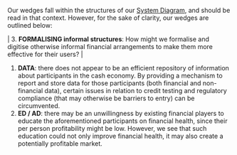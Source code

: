 Our wedges fall within the structures of our [System Diagram](https://github.com/Cash-Economy/BMGF/blob/master/Artifacts/System%20Diagram.jpg), and should be read in that context. However, for the sake of clarity, our wedges are outlined below:

| 3. **FORMALISING informal structures**: How might we formalise and digitise otherwise informal financial arrangements to make them more effective for their users? | 

1. **DATA**: there does not appear to be an efficient repository of information about participants in the cash economy. By providing a mechanism to report and store data for those participants (both financial and non-financial data), certain issues in relation to credit testing and regulatory compliance (that may otherwise be barriers to entry) can be circumvented.
2. **ED / AD**: there may be an unwillingness by existing financial players to educate the aforementioned participants on financial health, since their per person profitability might be low. However, we see that such education could not only improve financial health, it may also create a potentially profitable market.
